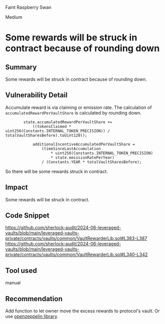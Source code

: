 Faint Raspberry Swan

Medium

# Some rewards will be struck in contract because of rounding down

## Summary
Some rewards will be struck in contract because of rounding down.
## Vulnerability Detail
Accumulate reward is via claiming or emission rate. The calculation of `accumulatedRewardPerVaultShare` is calculated by rounding down.
```solidity
        state.accumulatedRewardPerVaultShare +=
            ((tokensClaimed * uint256(Constants.INTERNAL_TOKEN_PRECISION)) / totalVaultSharesBefore).toUint128();
```
```solidity
            additionalIncentiveAccumulatedPerVaultShare =
                (timeSinceLastAccumulation
                    * uint256(Constants.INTERNAL_TOKEN_PRECISION)
                    * state.emissionRatePerYear)
                / (Constants.YEAR * totalVaultSharesBefore);
```
So there will be some rewards struck in contract. 
## Impact
Some rewards will be struck in contract.
## Code Snippet
https://github.com/sherlock-audit/2024-06-leveraged-vaults/blob/main/leveraged-vaults-private/contracts/vaults/common/VaultRewarderLib.sol#L383-L387
https://github.com/sherlock-audit/2024-06-leveraged-vaults/blob/main/leveraged-vaults-private/contracts/vaults/common/VaultRewarderLib.sol#L340-L342
## Tool used
manual
## Recommendation
Add function to let owner move the excess rewards to protocol's vault.
Or use [openzeppelin library](https://github.com/OpenZeppelin/openzeppelin-contracts/blob/master/contracts/utils/math/Math.sol).